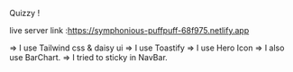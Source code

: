 Quizzy !

live server link :https://symphonious-puffpuff-68f975.netlify.app

=> I use Tailwind css & daisy ui
=> I use Toastify
=> I use Hero Icon
=> I also use BarChart.
=> I tried to sticky in NavBar.

